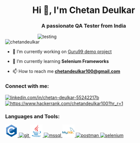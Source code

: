 <h1 align="center">Hi 👋, I'm Chetan Deulkar</h1>
<h3 align="center">A passionate QA Tester from India</h3>

<img src="https://miro.medium.com/v2/resize:fit:1278/1*C1fOBHUKKKDS_TBmWVczFQ.gif" align="right" alt="testing" width="400">

<p align="left"> <img src="https://komarev.com/ghpvc/?username=chetandeulkar&label=Profile%20views&color=0e75b6&style=flat" alt="chetandeulkar" /> </p>

- 🔭 I’m currently working on [Guru99 demo project](https://github.com/ChetanDeulkar/inetBankingV1)

- 🌱 I’m currently learning **Selenium Frameworks**

- 📫 How to reach me **chetandeulkar100@gmail.com**

<h3 align="left">Connect with me:</h3>
<p align="left">
<a href="https://linkedin.com/in/linkedin.com/in/chetan-deulkar-55242217b" target="blank"><img align="center" src="https://raw.githubusercontent.com/rahuldkjain/github-profile-readme-generator/master/src/images/icons/Social/linked-in-alt.svg" alt="linkedin.com/in/chetan-deulkar-55242217b" height="30" width="40" /></a>
<a href="https://www.hackerrank.com/https://www.hackerrank.com/chetandeulkar100?hr_r=1" target="blank"><img align="center" src="https://raw.githubusercontent.com/rahuldkjain/github-profile-readme-generator/master/src/images/icons/Social/hackerrank.svg" alt="https://www.hackerrank.com/chetandeulkar100?hr_r=1" height="30" width="40" /></a>
</p>

<h3 align="left">Languages and Tools:</h3>
<p align="left"> <a href="https://www.cprogramming.com/" target="_blank" rel="noreferrer"> <img src="https://raw.githubusercontent.com/devicons/devicon/master/icons/c/c-original.svg" alt="c" width="40" height="40"/> </a> <a href="https://git-scm.com/" target="_blank" rel="noreferrer"> <img src="https://www.vectorlogo.zone/logos/git-scm/git-scm-icon.svg" alt="git" width="40" height="40"/> </a> <a href="https://www.java.com" target="_blank" rel="noreferrer"> <img src="https://raw.githubusercontent.com/devicons/devicon/master/icons/java/java-original.svg" alt="java" width="40" height="40"/> </a> <a href="https://www.microsoft.com/en-us/sql-server" target="_blank" rel="noreferrer"> <img src="https://www.svgrepo.com/show/303229/microsoft-sql-server-logo.svg" alt="mssql" width="40" height="40"/> </a> <a href="https://www.mysql.com/" target="_blank" rel="noreferrer"> <img src="https://raw.githubusercontent.com/devicons/devicon/master/icons/mysql/mysql-original-wordmark.svg" alt="mysql" width="40" height="40"/> </a> <a href="https://postman.com" target="_blank" rel="noreferrer"> <img src="https://www.vectorlogo.zone/logos/getpostman/getpostman-icon.svg" alt="postman" width="40" height="40"/> </a> <a href="https://www.selenium.dev" target="_blank" rel="noreferrer"> <img src="https://raw.githubusercontent.com/detain/svg-logos/780f25886640cef088af994181646db2f6b1a3f8/svg/selenium-logo.svg" alt="selenium" width="40" height="40"/> </a> </p>
